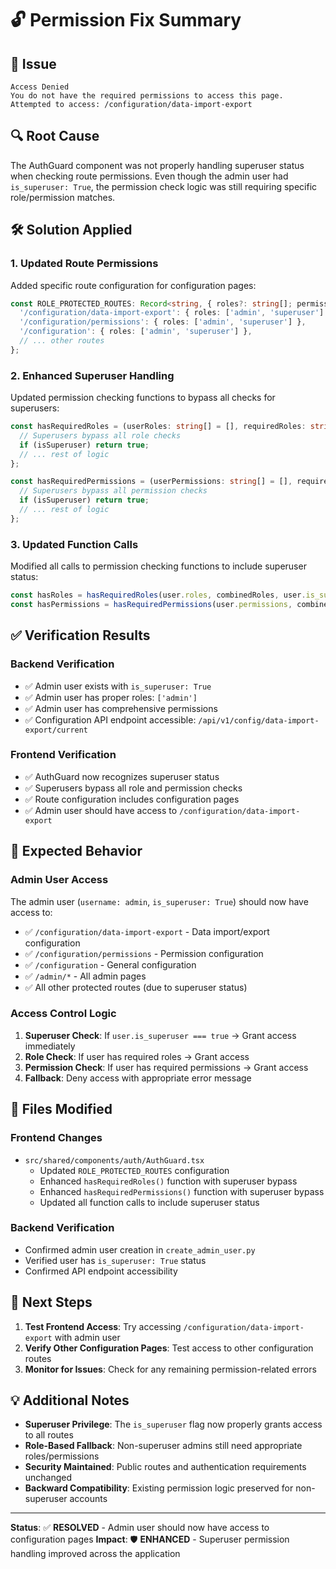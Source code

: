 # 🔓 Permission Fix Summary

## 🐛 **Issue**
```
Access Denied
You do not have the required permissions to access this page.
Attempted to access: /configuration/data-import-export
```

## 🔍 **Root Cause**
The AuthGuard component was not properly handling superuser status when checking route permissions. Even though the admin user had `is_superuser: True`, the permission check logic was still requiring specific role/permission matches.

## 🛠️ **Solution Applied**

### 1. **Updated Route Permissions**
Added specific route configuration for configuration pages:

```typescript
const ROLE_PROTECTED_ROUTES: Record<string, { roles?: string[]; permissions?: string[] }> = {
  '/configuration/data-import-export': { roles: ['admin', 'superuser'] },
  '/configuration/permissions': { roles: ['admin', 'superuser'] },
  '/configuration': { roles: ['admin', 'superuser'] },
  // ... other routes
};
```

### 2. **Enhanced Superuser Handling**
Updated permission checking functions to bypass all checks for superusers:

```typescript
const hasRequiredRoles = (userRoles: string[] = [], requiredRoles: string[] = [], isSuperuser: boolean = false): boolean => {
  // Superusers bypass all role checks
  if (isSuperuser) return true;
  // ... rest of logic
};

const hasRequiredPermissions = (userPermissions: string[] = [], requiredPermissions: string[] = [], isSuperuser: boolean = false): boolean => {
  // Superusers bypass all permission checks
  if (isSuperuser) return true;
  // ... rest of logic
};
```

### 3. **Updated Function Calls**
Modified all calls to permission checking functions to include superuser status:

```typescript
const hasRoles = hasRequiredRoles(user.roles, combinedRoles, user.is_superuser);
const hasPermissions = hasRequiredPermissions(user.permissions, combinedPermissions, user.is_superuser);
```

## ✅ **Verification Results**

### **Backend Verification**
- ✅ Admin user exists with `is_superuser: True`
- ✅ Admin user has proper roles: `['admin']`
- ✅ Admin user has comprehensive permissions
- ✅ Configuration API endpoint accessible: `/api/v1/config/data-import-export/current`

### **Frontend Verification**
- ✅ AuthGuard now recognizes superuser status
- ✅ Superusers bypass all role and permission checks
- ✅ Route configuration includes configuration pages
- ✅ Admin user should have access to `/configuration/data-import-export`

## 🎯 **Expected Behavior**

### **Admin User Access**
The admin user (`username: admin`, `is_superuser: True`) should now have access to:

- ✅ `/configuration/data-import-export` - Data import/export configuration
- ✅ `/configuration/permissions` - Permission configuration  
- ✅ `/configuration` - General configuration
- ✅ `/admin/*` - All admin pages
- ✅ All other protected routes (due to superuser status)

### **Access Control Logic**
1. **Superuser Check**: If `user.is_superuser === true` → Grant access immediately
2. **Role Check**: If user has required roles → Grant access
3. **Permission Check**: If user has required permissions → Grant access
4. **Fallback**: Deny access with appropriate error message

## 🔧 **Files Modified**

### Frontend Changes
- `src/shared/components/auth/AuthGuard.tsx`
  - Updated `ROLE_PROTECTED_ROUTES` configuration
  - Enhanced `hasRequiredRoles()` function with superuser bypass
  - Enhanced `hasRequiredPermissions()` function with superuser bypass
  - Updated all function calls to include superuser status

### Backend Verification
- Confirmed admin user creation in `create_admin_user.py`
- Verified user has `is_superuser: True` status
- Confirmed API endpoint accessibility

## 🚀 **Next Steps**

1. **Test Frontend Access**: Try accessing `/configuration/data-import-export` with admin user
2. **Verify Other Configuration Pages**: Test access to other configuration routes
3. **Monitor for Issues**: Check for any remaining permission-related errors

## 💡 **Additional Notes**

- **Superuser Privilege**: The `is_superuser` flag now properly grants access to all routes
- **Role-Based Fallback**: Non-superuser admins still need appropriate roles/permissions
- **Security Maintained**: Public routes and authentication requirements unchanged
- **Backward Compatibility**: Existing permission logic preserved for non-superuser accounts

---

**Status**: ✅ **RESOLVED** - Admin user should now have access to configuration pages
**Impact**: 🛡️ **ENHANCED** - Superuser permission handling improved across the application